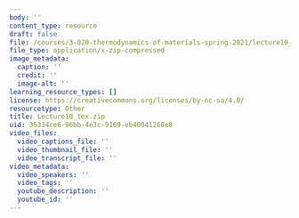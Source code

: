 ```yaml
---
body: ''
content_type: resource
draft: false
file: /courses/3-020-thermodynamics-of-materials-spring-2021/lecture10_tex.zip
file_type: application/x-zip-compressed
image_metadata:
  caption: ''
  credit: ''
  image-alt: ''
learning_resource_types: []
license: https://creativecommons.org/licenses/by-nc-sa/4.0/
resourcetype: Other
title: Lecture10_tex.zip
uid: 35334ce6-96bb-4e3c-9169-eb40041268e8
video_files:
  video_captions_file: ''
  video_thumbnail_file: ''
  video_transcript_file: ''
video_metadata:
  video_speakers: ''
  video_tags: ''
  youtube_description: ''
  youtube_id: ''
---
```

